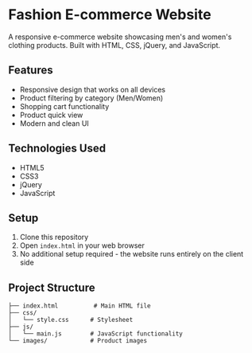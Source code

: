 # Fashion E-commerce Website

A responsive e-commerce website showcasing men's and women's clothing products. Built with HTML, CSS, jQuery, and JavaScript.

## Features
- Responsive design that works on all devices
- Product filtering by category (Men/Women)
- Shopping cart functionality
- Product quick view
- Modern and clean UI

## Technologies Used
- HTML5
- CSS3
- jQuery
- JavaScript

## Setup
1. Clone this repository
2. Open `index.html` in your web browser
3. No additional setup required - the website runs entirely on the client side

## Project Structure
```
├── index.html          # Main HTML file
├── css/
│   └── style.css      # Stylesheet
├── js/
│   └── main.js        # JavaScript functionality
└── images/            # Product images
``` 